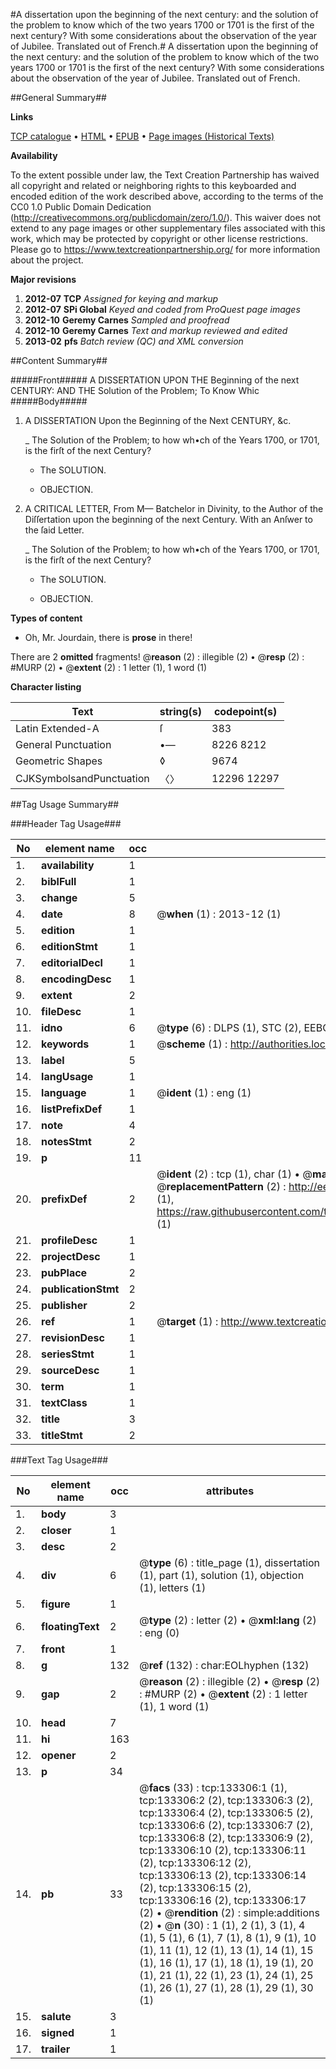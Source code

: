 #A dissertation upon the beginning of the next century: and the solution of the problem to know which of the two years 1700 or 1701 is the first of the next century? With some considerations about the observation of the year of Jubilee. Translated out of French.#
A dissertation upon the beginning of the next century: and the solution of the problem to know which of the two years 1700 or 1701 is the first of the next century? With some considerations about the observation of the year of Jubilee. Translated out of French.

##General Summary##

**Links**

[TCP catalogue](http://www.ota.ox.ac.uk/tcp/)  • 
[HTML](http://tei.it.ox.ac.uk/tcp/Texts-HTML/free/A81/A81552.html)  • 
[EPUB](http://tei.it.ox.ac.uk/tcp/Texts-EPUB/free/A81/A81552.epub) • 
[Page images (Historical Texts)](https://historicaltexts.jisc.ac.uk/eebo-99900079e)

**Availability**

To the extent possible under law, the Text Creation Partnership has waived all copyright and related or neighboring rights to this keyboarded and encoded edition of the work described above, according to the terms of the CC0 1.0 Public Domain Dedication (http://creativecommons.org/publicdomain/zero/1.0/). This waiver does not extend to any page images or other supplementary files associated with this work, which may be protected by copyright or other license restrictions. Please go to https://www.textcreationpartnership.org/ for more information about the project.

**Major revisions**

1. __2012-07__ __TCP__ *Assigned for keying and markup*
1. __2012-07__ __SPi Global__ *Keyed and coded from ProQuest page images*
1. __2012-10__ __Geremy Carnes__ *Sampled and proofread*
1. __2012-10__ __Geremy Carnes__ *Text and markup reviewed and edited*
1. __2013-02__ __pfs__ *Batch review (QC) and XML conversion*

##Content Summary##

#####Front#####
A DISSERTATION UPON THE Beginning of the next CENTURY: AND THE Solution of the Problem; To Know Whic
#####Body#####

1. A DISSERTATION Upon the Beginning of the Next CENTURY, &c.

    _ The Solution of the Problem; to how wh•ch of the Years 1700, or 1701, is the firſt of the next Century?

      * The SOLUTION.

      * OBJECTION.

1. A CRITICAL LETTER, From M— Batchelor in Divinity, to the Author of the Diſſertation upon the beginning of the next Century. With an Anſwer to the ſaid Letter.

    _ The Solution of the Problem; to how wh•ch of the Years 1700, or 1701, is the firſt of the next Century?

      * The SOLUTION.

      * OBJECTION.

**Types of content**

  * Oh, Mr. Jourdain, there is **prose** in there!

There are 2 **omitted** fragments! 
 @__reason__ (2) : illegible (2)  •  @__resp__ (2) : #MURP (2)  •  @__extent__ (2) : 1 letter (1), 1 word (1)

**Character listing**


|Text|string(s)|codepoint(s)|
|---|---|---|
|Latin Extended-A|ſ|383|
|General Punctuation|•—|8226 8212|
|Geometric Shapes|◊|9674|
|CJKSymbolsandPunctuation|〈〉|12296 12297|

##Tag Usage Summary##

###Header Tag Usage###

|No|element name|occ|attributes|
|---|---|---|---|
|1.|__availability__|1||
|2.|__biblFull__|1||
|3.|__change__|5||
|4.|__date__|8| @__when__ (1) : 2013-12 (1)|
|5.|__edition__|1||
|6.|__editionStmt__|1||
|7.|__editorialDecl__|1||
|8.|__encodingDesc__|1||
|9.|__extent__|2||
|10.|__fileDesc__|1||
|11.|__idno__|6| @__type__ (6) : DLPS (1), STC (2), EEBO-CITATION (1), PROQUEST (1), VID (1)|
|12.|__keywords__|1| @__scheme__ (1) : http://authorities.loc.gov/ (1)|
|13.|__label__|5||
|14.|__langUsage__|1||
|15.|__language__|1| @__ident__ (1) : eng (1)|
|16.|__listPrefixDef__|1||
|17.|__note__|4||
|18.|__notesStmt__|2||
|19.|__p__|11||
|20.|__prefixDef__|2| @__ident__ (2) : tcp (1), char (1)  •  @__matchPattern__ (2) : ([0-9\-]+):([0-9IVX]+) (1), (.+) (1)  •  @__replacementPattern__ (2) : http://eebo.chadwyck.com/downloadtiff?vid=$1&page=$2 (1), https://raw.githubusercontent.com/textcreationpartnership/Texts/master/tcpchars.xml#$1 (1)|
|21.|__profileDesc__|1||
|22.|__projectDesc__|1||
|23.|__pubPlace__|2||
|24.|__publicationStmt__|2||
|25.|__publisher__|2||
|26.|__ref__|1| @__target__ (1) : http://www.textcreationpartnership.org/docs/. (1)|
|27.|__revisionDesc__|1||
|28.|__seriesStmt__|1||
|29.|__sourceDesc__|1||
|30.|__term__|1||
|31.|__textClass__|1||
|32.|__title__|3||
|33.|__titleStmt__|2||


###Text Tag Usage###

|No|element name|occ|attributes|
|---|---|---|---|
|1.|__body__|3||
|2.|__closer__|1||
|3.|__desc__|2||
|4.|__div__|6| @__type__ (6) : title_page (1), dissertation (1), part (1), solution (1), objection (1), letters (1)|
|5.|__figure__|1||
|6.|__floatingText__|2| @__type__ (2) : letter (2)  •  @__xml:lang__ (2) : eng (0)|
|7.|__front__|1||
|8.|__g__|132| @__ref__ (132) : char:EOLhyphen (132)|
|9.|__gap__|2| @__reason__ (2) : illegible (2)  •  @__resp__ (2) : #MURP (2)  •  @__extent__ (2) : 1 letter (1), 1 word (1)|
|10.|__head__|7||
|11.|__hi__|163||
|12.|__opener__|2||
|13.|__p__|34||
|14.|__pb__|33| @__facs__ (33) : tcp:133306:1 (1), tcp:133306:2 (2), tcp:133306:3 (2), tcp:133306:4 (2), tcp:133306:5 (2), tcp:133306:6 (2), tcp:133306:7 (2), tcp:133306:8 (2), tcp:133306:9 (2), tcp:133306:10 (2), tcp:133306:11 (2), tcp:133306:12 (2), tcp:133306:13 (2), tcp:133306:14 (2), tcp:133306:15 (2), tcp:133306:16 (2), tcp:133306:17 (2)  •  @__rendition__ (2) : simple:additions (2)  •  @__n__ (30) : 1 (1), 2 (1), 3 (1), 4 (1), 5 (1), 6 (1), 7 (1), 8 (1), 9 (1), 10 (1), 11 (1), 12 (1), 13 (1), 14 (1), 15 (1), 16 (1), 17 (1), 18 (1), 19 (1), 20 (1), 21 (1), 22 (1), 23 (1), 24 (1), 25 (1), 26 (1), 27 (1), 28 (1), 29 (1), 30 (1)|
|15.|__salute__|3||
|16.|__signed__|1||
|17.|__trailer__|1||
